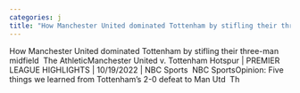 ```yaml
---
categories: j
title: "How Manchester United dominated Tottenham by stifling their threeman midfield  The Athletic"
---
```

How Manchester United dominated Tottenham by stifling their three-man midfield&nbsp;&nbsp;The AthleticManchester United v. Tottenham Hotspur | PREMIER LEAGUE HIGHLIGHTS | 10/19/2022 | NBC Sports&nbsp;&nbsp;NBC SportsOpinion: Five things we learned from Tottenham’s 2-0 defeat to Man Utd&nbsp;&nbsp;Th